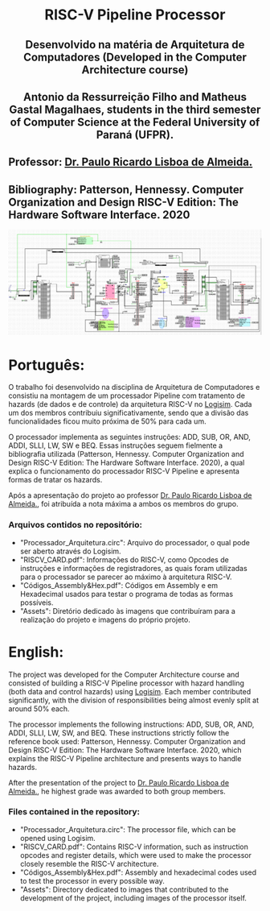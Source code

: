 <div align="center">
  <h1>RISC-V Pipeline Processor</h1>
</div>

<div align="center">
<h2>Desenvolvido na matéria de Arquitetura de Computadores (Developed in the Computer Architecture course)</h2>
</div>

<div align="center">
<h2>Antonio da Ressurreição Filho and Matheus Gastal Magalhaes, students in the third semester of Computer Science at the Federal University of Paraná (UFPR).</h2>
</div>


## Professor: [Dr. Paulo Ricardo Lisboa de Almeida.](https://prlalmeida.com.br/)

## Bibliography: Patterson, Hennessy. Computer Organization and Design RISC-V Edition: The Hardware Software Interface. 2020

<div align="center">
  <img src="Assets/circuito.png" alt="Processor" width="800px" />
</div>

# Português:

O trabalho foi desenvolvido na disciplina de Arquitetura de Computadores e consistiu na montagem de um processador Pipeline com tratamento de hazards (de dados e de controle) da arquitetura RISC-V no 
[Logisim](https://github.com/logisim-evolution/logisim-evolution). Cada um dos membros contribuiu significativamente, sendo que a divisão das funcionalidades ficou muito próxima de 50% para cada um. 

O processador implementa as seguintes instruções: ADD, SUB, OR, AND, ADDI, SLLI, LW, SW e BEQ. Essas instruções seguem fielmente a bibliografia utilizada (Patterson, Hennessy. Computer Organization 
and Design RISC-V Edition: The Hardware Software Interface. 2020), a qual explica o funcionamento do processador RISC-V Pipeline e apresenta formas de tratar os hazards.

Após a apresentação do projeto ao professor [Dr. Paulo Ricardo Lisboa de Almeida.](https://prlalmeida.com.br/), foi atribuída a nota máxima a ambos os membros do grupo. 


<h3>Arquivos contidos no repositório:</h3>


- "Processador_Arquitetura.circ": Arquivo do processador, o qual pode ser aberto através do Logisim.
- "RISCV_CARD.pdf": Informações do RISC-V, como Opcodes de instruções e informações de registradores, as quais foram utilizadas para o processador se parecer ao máximo à arquitetura RISC-V.
- "Códigos_Assembly&Hex.pdf": Códigos em Assembly e em Hexadecimal usados para testar o programa de todas as formas possíveis.
- "Assets": Diretório dedicado às imagens que contribuíram para a realização do projeto e imagens do próprio projeto.

# English:

The project was developed for the Computer Architecture course and consisted of building a RISC-V Pipeline processor with hazard handling (both data and control hazards) using
[Logisim](https://github.com/logisim-evolution/logisim-evolution). Each member contributed significantly, with the division of responsibilities being almost evenly split at around 50% each.

The processor implements the following instructions: ADD, SUB, OR, AND, ADDI, SLLI, LW, SW, and BEQ. These instructions strictly follow the reference book used: Patterson, Hennessy. Computer 
Organization and Design RISC-V Edition: The Hardware Software Interface. 2020, which explains the RISC-V Pipeline architecture and presents ways to handle hazards.

After the presentation of the project to [Dr. Paulo Ricardo Lisboa de Almeida.](https://prlalmeida.com.br/), he highest grade was awarded to both group members.

<h3>Files contained in the repository:</h3>

- "Processador_Arquitetura.circ": The processor file, which can be opened using Logisim.
- "RISCV_CARD.pdf": Contains RISC-V information, such as instruction opcodes and register details, which were used to make the processor closely resemble the RISC-V architecture.
- "Códigos_Assembly&Hex.pdf": Assembly and hexadecimal codes used to test the processor in every possible way.
- "Assets": Directory dedicated to images that contributed to the development of the project, including images of the processor itself.





